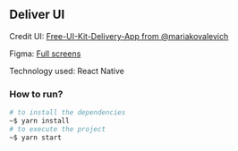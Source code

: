 
## Deliver UI

Credit UI: [Free-UI-Kit-Delivery-App from @mariakovalevich](https://dribbble.com/shots/10828360-Free-UI-Kit-Delivery-App?utm_source=Clipboard_Shot&utm_campaign=mariakovalevich&utm_content=Free%20UI%20Kit%20%7C%20Delivery%20App&utm_medium=Social_Share)

Figma: [Full screens](https://www.figma.com/file/tWrllJunocgWDR6B44p5OM/Delivery-App_UI-Kit?node-id=33%3A444)

Technology used: React Native

### How to run?

```sh
# to install the dependencies
~$ yarn install
# to execute the project
~$ yarn start
```
